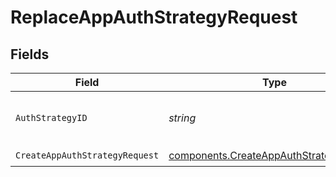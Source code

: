 # ReplaceAppAuthStrategyRequest


## Fields

| Field                                                                                              | Type                                                                                               | Required                                                                                           | Description                                                                                        | Example                                                                                            |
| -------------------------------------------------------------------------------------------------- | -------------------------------------------------------------------------------------------------- | -------------------------------------------------------------------------------------------------- | -------------------------------------------------------------------------------------------------- | -------------------------------------------------------------------------------------------------- |
| `AuthStrategyID`                                                                                   | *string*                                                                                           | :heavy_check_mark:                                                                                 | Application auth strategy identifier                                                               | 5f9fd312-a987-4628-b4c5-bb4f4fddd5f7                                                               |
| `CreateAppAuthStrategyRequest`                                                                     | [components.CreateAppAuthStrategyRequest](../../models/components/createappauthstrategyrequest.md) | :heavy_check_mark:                                                                                 | N/A                                                                                                |                                                                                                    |